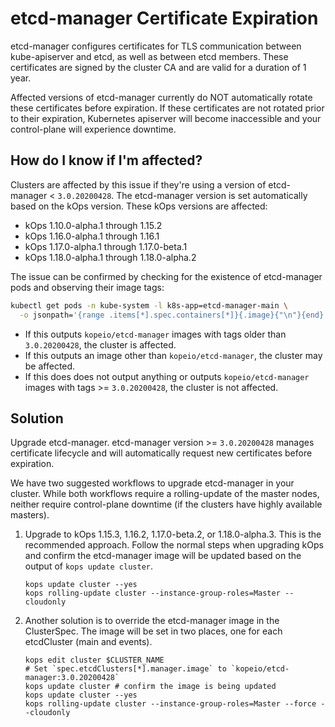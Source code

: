 # etcd-manager Certificate Expiration

etcd-manager configures certificates for TLS communication between kube-apiserver and etcd, as well as between etcd members.
These certificates are signed by the cluster CA and are valid for a duration of 1 year.

Affected versions of etcd-manager currently do NOT automatically rotate these certificates before expiration.
If these certificates are not rotated prior to their expiration, Kubernetes apiserver will become inaccessible and your control-plane will experience downtime.

## How do I know if I'm affected?

Clusters are affected by this issue if they're using a version of etcd-manager < `3.0.20200428`.
The etcd-manager version is set automatically based on the kOps version.
These kOps versions are affected:

* kOps 1.10.0-alpha.1 through 1.15.2
* kOps 1.16.0-alpha.1 through 1.16.1
* kOps 1.17.0-alpha.1 through 1.17.0-beta.1
* kOps 1.18.0-alpha.1 through 1.18.0-alpha.2

The issue can be confirmed by checking for the existence of etcd-manager pods and observing their image tags:

```bash
kubectl get pods -n kube-system -l k8s-app=etcd-manager-main \
  -o jsonpath='{range .items[*].spec.containers[*]}{.image}{"\n"}{end}'
```

* If this outputs `kopeio/etcd-manager` images with tags older than `3.0.20200428`, the cluster is affected.
* If this outputs an image other than `kopeio/etcd-manager`, the cluster may be affected.
* If this does does not output anything or outputs `kopeio/etcd-manager` images with tags >= `3.0.20200428`, the cluster is not affected.

## Solution

Upgrade etcd-manager. etcd-manager version >= `3.0.20200428` manages certificate lifecycle and will automatically request new certificates before expiration.

We have two suggested workflows to upgrade etcd-manager in your cluster. While both workflows require a rolling-update of the master nodes, neither require control-plane downtime (if the clusters have highly available masters).

1. Upgrade to kOps 1.15.3, 1.16.2, 1.17.0-beta.2, or 1.18.0-alpha.3.
   This is the recommended approach.
   Follow the normal steps when upgrading kOps and confirm the etcd-manager image will be updated based on the output of `kops update cluster`.
   ```
   kops update cluster --yes
   kops rolling-update cluster --instance-group-roles=Master --cloudonly
   ```
2. Another solution is to override the etcd-manager image in the ClusterSpec.
   The image will be set in two places, one for each etcdCluster (main and events).
   ```
   kops edit cluster $CLUSTER_NAME
   # Set `spec.etcdClusters[*].manager.image` to `kopeio/etcd-manager:3.0.20200428`
   kops update cluster # confirm the image is being updated
   kops update cluster --yes
   kops rolling-update cluster --instance-group-roles=Master --force --cloudonly
   ```
